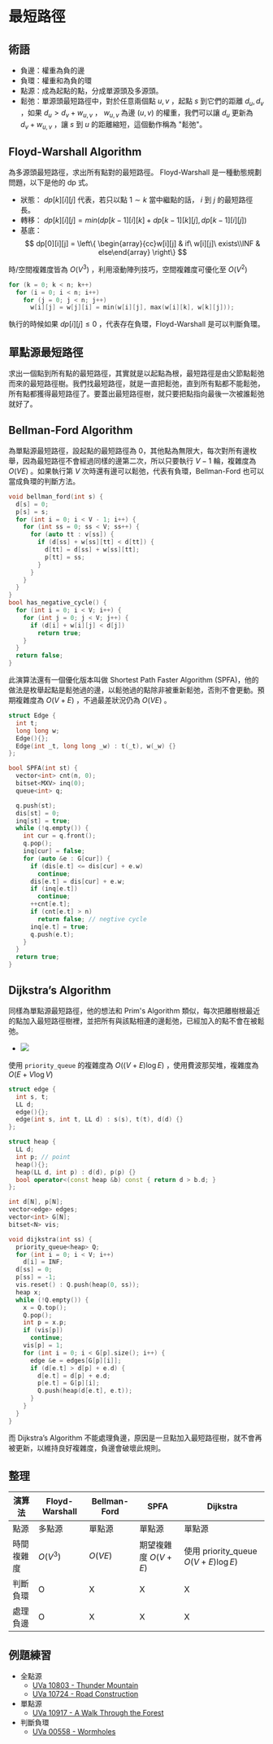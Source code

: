 # 最短路徑

## 術語

- 負邊：權重為負的邊
- 負環：權重和為負的環
- 點源：成為起點的點，分成單源頭及多源頭。
- 鬆弛：單源頭最短路徑中，對於任意兩個點 $u,v$ ，起點 $s$ 到它們的距離 $d_u,d_v$ ，如果 $d_u>d_v+w_{u,v}$ ， $w_{u,v}$ 為邊 $(u,v)$ 的權重，我們可以讓 $d_u$ 更新為 $d_v+w_{u,v}$ ，讓 $s$ 到 $u$ 的距離縮短，這個動作稱為 "鬆弛"。

## Floyd-Warshall Algorithm

為多源頭最短路徑，求出所有點對的最短路徑。
Floyd-Warshall 是一種動態規劃問題，以下是他的 dp 式。

- 狀態： $dp[k][i][j]$ 代表，若只以點 $1 ∼ k$ 當中繼點的話， $i$ 到 $j$ 的最短路徑長。
- 轉移： $dp[k][i][j] = min(dp[k − 1][i][k] + dp[k − 1][k][j], dp[k − 1][i][j])$ 
-   基底：
    $$
    dp[0][i][j] = \left\{ \begin{array}{cc}w[i][j] & if\ w[i][j]\ exists\\INF & else\end{array} \right\}
    $$

時/空間複雜度皆為 $O(V^3)$ ，利用滾動陣列技巧，空間複雜度可優化至 $O(V^2)$ 

```cpp
for (k = 0; k < n; k++)
  for (i = 0; i < n; i++)
    for (j = 0; j < n; j++)
      w[i][j] = w[j][i] = min(w[i][j], max(w[i][k], w[k][j]));
```

執行的時候如果 $dp[i][j]\leq 0$ ，代表存在負環，Floyd-Warshall 是可以判斷負環。

## 單點源最短路徑

求出一個點到所有點的最短路徑，其實就是以起點為根，最短路徑是由父節點鬆弛而來的最短路徑樹。我們找最短路徑，就是一直把鬆弛，直到所有點都不能鬆弛，所有點都獲得最短路徑了。要蓋出最短路徑樹，就只要把點指向最後一次被誰鬆弛就好了。

## Bellman-Ford Algorithm

為單點源最短路徑，設起點的最短路徑為 0，其他點為無限大，每次對所有邊枚舉，因為最短路徑不會經過同樣的邊第二次，所以只要執行 $V-1$ 輪，複雜度為 $O(VE)$ 。如果執行第 $V$ 次時還有邊可以鬆弛，代表有負環，Bellman-Ford 也可以當成負環的判斷方法。

```cpp
void bellman_ford(int s) {
  d[s] = 0;
  p[s] = s;
  for (int i = 0; i < V - 1; i++) {
    for (int ss = 0; ss < V; ss++) {
      for (auto tt : v[ss]) {
        if (d[ss] + w[ss][tt] < d[tt]) {
          d[tt] = d[ss] + w[ss][tt];
          p[tt] = ss;
        }
      }
    }
  }
}
bool has_negative_cycle() {
  for (int i = 0; i < V; i++) {
    for (int j = 0; j < V; j++) {
      if (d[i] + w[i][j] < d[j])
        return true;
    }
  }
  return false;
}
```

此演算法還有一個優化版本叫做 Shortest Path Faster Algorithm (SPFA)，他的做法是枚舉起點是鬆弛過的邊，以鬆弛過的點除非被重新鬆弛，否則不會更動。預期複雜度為 $O(V+E)$ ，不過最差狀況仍為 $O(VE)$ 。

```cpp
struct Edge {
  int t;
  long long w;
  Edge(){};
  Edge(int _t, long long _w) : t(_t), w(_w) {}
};

bool SPFA(int st) {
  vector<int> cnt(n, 0);
  bitset<MXV> inq(0);
  queue<int> q;

  q.push(st);
  dis[st] = 0;
  inq[st] = true;
  while (!q.empty()) {
    int cur = q.front();
    q.pop();
    inq[cur] = false;
    for (auto &e : G[cur]) {
      if (dis[e.t] <= dis[cur] + e.w)
        continue;
      dis[e.t] = dis[cur] + e.w;
      if (inq[e.t])
        continue;
      ++cnt[e.t];
      if (cnt[e.t] > n)
        return false; // negtive cycle
      inq[e.t] = true;
      q.push(e.t);
    }
  }
  return true;
}
```

## Dijkstra’s Algorithm

同樣為單點源最短路徑，他的想法和 Prim's Algorithm 類似，每次把離樹根最近的點加入最短路徑樹裡，並把所有與該點相連的邊鬆弛，已經加入的點不會在被鬆弛。

- ![](images/dijkstra.gif)

使用 `priority_queue` 的複雜度為 $O((V+E)\log E)$ ，使用費波那契堆，複雜度為 $O(E+V\log V)$ 

```cpp
struct edge {
  int s, t;
  LL d;
  edge(){};
  edge(int s, int t, LL d) : s(s), t(t), d(d) {}
};

struct heap {
  LL d;
  int p; // point
  heap(){};
  heap(LL d, int p) : d(d), p(p) {}
  bool operator<(const heap &b) const { return d > b.d; }
};

int d[N], p[N];
vector<edge> edges;
vector<int> G[N];
bitset<N> vis;

void dijkstra(int ss) {
  priority_queue<heap> Q;
  for (int i = 0; i < V; i++)
    d[i] = INF;
  d[ss] = 0;
  p[ss] = -1;
  vis.reset() : Q.push(heap(0, ss));
  heap x;
  while (!Q.empty()) {
    x = Q.top();
    Q.pop();
    int p = x.p;
    if (vis[p])
      continue;
    vis[p] = 1;
    for (int i = 0; i < G[p].size(); i++) {
      edge &e = edges[G[p][i]];
      if (d[e.t] > d[p] + e.d) {
        d[e.t] = d[p] + e.d;
        p[e.t] = G[p][i];
        Q.push(heap(d[e.t], e.t));
      }
    }
  }
}
```

而 Dijkstra’s Algorithm 不能處理負邊，原因是一旦點加入最短路徑樹，就不會再被更新，以維持良好複雜度，負邊會破壞此規則。

## 整理

| 演算法   | Floyd-Warshall | Bellman-Ford | SPFA            | Dijkstra                           |
| ----- | -------------- | ------------ | --------------- | ---------------------------------- |
| 點源    | 多點源            | 單點源          | 單點源             | 單點源                                |
| 時間複雜度 |  $O(V^3)$      |  $O(VE)$     | 期望複雜度 $O(V+E)$  | 使用 priority_queue $O(V+E)\log E)$  |
| 判斷負環  | O              | X            | X               | X                                  |
| 處理負邊  | O              | X            | X               | X                                  |

## 例題練習

-   全點源
    -  [UVa 10803 - Thunder Mountain](http://uva.onlinejudge.org/external/108/10803.pdf) 
    -  [UVa 10724 - Road Construction](https://onlinejudge.org/external/107/10724.pdf) 
-   單點源
    -  [UVa 10917 - A Walk Through the Forest](https://onlinejudge.org/external/109/10917.pdf) 
-   判斷負環
    -  [UVa 00558 - Wormholes](https://onlinejudge.org/external/5/558.pdf) 
